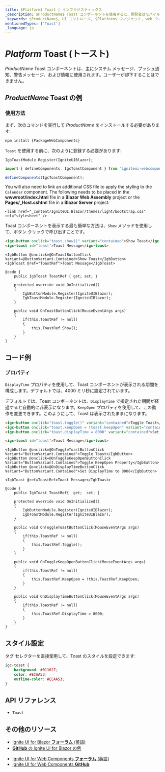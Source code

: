 ```yaml
---
title: $Platform$ Toast | インフラジスティックス
_description: $ProductName$ Toast コンポーネントを使用すると、開発者はモバイルおよびデスクトップ アプリケーション内に簡潔な 1 行のメッセージを簡単に統合できます。
_keywords: $ProductName$, UI コントロール, $Platform$ ウィジェット, web ウィジェット, UI ウィジェット, $Platform$, ネイティブ $Platform$ コンポーネント スイート, ネイティブ $Platform$ コントロール, ネイティブ $Platform$ コンポーネント ライブラリ, $Platform$ Toast コンポーネント
mentionedTypes: ['Toast']
_language: ja
---
```


# $Platform$ Toast (トースト)

$ProductName$ Toast コンポーネントは、主にシステム メッセージ、プッシュ通知、警告メッセージ、および情報に使用されます。ユーザーが却下することはできません。

## $ProductName$ Toast の例

<code-view style="height: 230px"
           data-demos-base-url="{environment:demosBaseUrl}"
           iframe-src="{environment:demosBaseUrl}/notifications/toast-overview" alt="$Platform$ Toast の例"
           github-src="notifications/toast/overview">
</code-view>

<div class="divider--half"></div>

### 使用方法

<!-- WebComponents -->
まず、次のコマンドを実行して $ProductName$ をインストールする必要があります:

```cmd
npm install {PackageWebComponents}
```
<!-- end: WebComponents -->

`Toast` を使用する前に、次のように登録する必要があります:

```razor
IgbToastModule.Register(IgniteUIBlazor);
```

```ts
import { defineComponents, IgcToastComponent } from 'igniteui-webcomponents';

defineComponents(IgcToastComponent);
```

<!-- Blazor -->
You will also need to link an additional CSS file to apply the styling to the `Calendar` component. The following needs to be placed in the **wwwroot/index.html** file in a **Blazor Web Assembly** project or the **Pages/_Host.cshtml** file in a **Blazor Server** project:

```razor
<link href="_content/IgniteUI.Blazor/themes/light/bootstrap.css" rel="stylesheet" />
```
<!-- end: Blazor -->

Toast コンポーネントを表示する最も簡単な方法は、`Show` メソッドを使用して、ボタン クリックで呼び出すことです。

```html
<igc-button onclick="toast.show()" variant="contained">Show Toast</igc-button>
<igc-toast id="toast">Toast Message</igc-toast>
```

```razor
<IgbButton @onclick=@OnToastButtonClick Variant=@ButtonVariant.Contained>Show Toast</IgbButton>
<IgbToast @ref="ToastRef">Toast Message</IgbToast>

@code {
    public IgbToast ToastRef { get; set; }

    protected override void OnInitialized()
    {
        IgbButtonModule.Register(IgniteUIBlazor);
        IgbToastModule.Register(IgniteUIBlazor);        
    }

    public void OnToastButtonClick(MouseEventArgs args)
    {
        if(this.ToastRef != null)
        {
            this.ToastRef.Show();
        }
    }
}
```

## コード例

### プロパティ

`DisplayTime` プロパティを使用して、Toast コンポーネントが表示される期間を構成します。デフォルトでは、4000 ミリ秒に設定されています。

デフォルトでは、Toast コンポーネントは、`DisplayTime` で指定された期間が経過すると自動的に非表示になります。`KeepOpen` プロパティを使用して、この動作を変更できます。このようにして、Toast  は表示されたままになります。

```html
<igc-button onclick="toast.toggle()" variant="contained">Toggle Toast</igc-button>
<igc-button onclick="toast.keepOpen = !toast.keepOpen" variant="contained">Toggle keepOpen property</igc-button>
<igc-button onclick="toast.displayTime = 8000" variant="contained">Set DisplayTime to 8000</igc-button>

<igc-toast id="toast">Toast Message</igc-toast>
```

```razor    
<IgbButton @onclick=@OnToggleToastButtonClick Variant="ButtonVariant.Contained">Toggle Toast</IgbButton>
<IgbButton @onclick=@OnToggleKeepOpenButtonClick Variant="ButtonVariant.Contained">Toggle KeepOpen Property</IgbButton>
<IgbButton @onclick=@OnDisplayTimeButtonClick Variant="ButtonVariant.Contained">Set DisplayTime to 8000</IgbButton>
    
<IgbToast @ref=ToastRef>Toast Message</IgbToast>

@code {
    public IgbToast ToastRef{  get;  set; } 

    protected override void OnInitialized()
    {        
        IgbButtonModule.Register(IgniteUIBlazor);
        IgbToastModule.Register(IgniteUIBlazor);
    }

    public void OnToggleToastButtonClick(MouseEventArgs args)
    {
        if(this.ToastRef != null)
        {
            this.ToastRef.Toggle();
        }
    }

    public void OnToggleKeepOpenButtonClick(MouseEventArgs args)
    {
        if(this.ToastRef != null)
        {
            this.ToastRef.KeepOpen = !this.ToastRef.KeepOpen;
        }
    }

    public void OnDisplayTimeButtonClick(MouseEventArgs args)
    {
        if(this.ToastRef != null)
        {
            this.ToastRef.DisplayTime = 8000;
        }
    }
}
```

<code-view style="height: 230px"
           data-demos-base-url="{environment:dvDemosBaseUrl}"
           iframe-src="{environment:dvDemosBaseUrl}/notifications/toast-properties"
           alt="$Platform$ Toast プロパティの例"
           github-src="notifications/toast/properties">
</code-view>

## スタイル設定

タグ セレクターを直接使用して、Toast  のスタイルを設定できます: 

```css
igc-toast {
    background: #011627;
    color: #ECAA53;
    outline-color: #ECAA53;
}
```

<code-view style="height: 230px"
           data-demos-base-url="{environment:dvDemosBaseUrl}"
           iframe-src="{environment:dvDemosBaseUrl}/notifications/toast-styling"
           alt="$Platform$ Toast スタイル設定の例"
           github-src="notifications/toast/styling">
</code-view>

## API リファレンス

* `Toast`

<div class="divider--half"></div>

## その他のリソース

<!-- Blazor -->

* [Ignite UI for Blazor **フォーラム** (英語)](https://www.infragistics.com/community/forums/f/ignite-ui-for-blazor)
* [**GitHub** の Ignite UI for Blazor の例](https://github.com/IgniteUI/igniteui-blazor-examples)

<!-- end: Blazor -->

<!-- WebComponents -->

* [Ignite UI for Web Components **フォーラム** (英語)](https://www.infragistics.com/community/forums/f/ignite-ui-for-web-components)
* [Ignite UI for Web Components **GitHub**](https://github.com/IgniteUI/igniteui-webcomponents)

<!-- end: WebComponents -->
